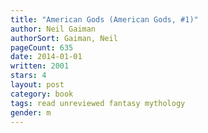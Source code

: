 ```yaml
---
title: "American Gods (American Gods, #1)"
author: Neil Gaiman
authorSort: Gaiman, Neil
pageCount: 635
date: 2014-01-01
written: 2001
stars: 4
layout: post
category: book
tags: read unreviewed fantasy mythology
gender: m
---
```

